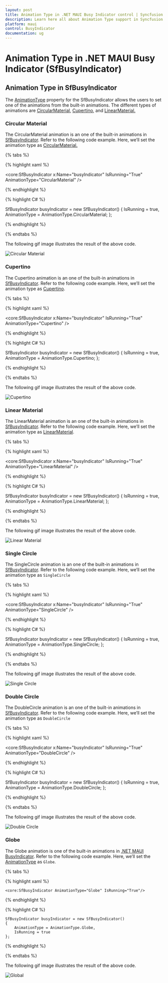 ```yaml
---
layout: post
title: Animation Type in .NET MAUI Busy Indicator control | Syncfusion
description: Learn here all about Animation Type support in Syncfusion .NET MAUI Busy Indicator (SfBusyIndicator) control and more.
platform: maui
control: BusyIndicator
documentation: ug
---
```

# Animation Type in .NET MAUI Busy Indicator (SfBusyIndicator)

## Animation Type in SfBusyIndicator

The [AnimationType](https://help.syncfusion.com/cr/maui/Syncfusion.Maui.Core.SfBusyIndicator.html#Syncfusion_Maui_Core_SfBusyIndicator_AnimationType) property for the SfBusyIndicator allows the users to set one of the animations from the built-in animations. The different types of animations are [CircularMaterial](https://help.syncfusion.com/cr/maui/Syncfusion.Maui.Core.AnimationType.html#Syncfusion_Maui_Core_AnimationType_CircularMaterial), [Cupertino](https://help.syncfusion.com/cr/maui/Syncfusion.Maui.Core.AnimationType.html#Syncfusion_Maui_Core_AnimationType_Cupertino), and [LinearMaterial.](https://help.syncfusion.com/cr/maui/Syncfusion.Maui.Core.AnimationType.html#Syncfusion_Maui_Core_AnimationType_LinearMaterial)

### Circular Material 

The CircularMaterial animation is an one of the built-in animations in [SfBusyIndicator](https://help.syncfusion.com/cr/maui/Syncfusion.Maui.Core.SfBusyIndicator.html?tabs=tabid-1). Refer to the following code example. Here, we’ll set the animation type as [CircularMaterial.](https://help.syncfusion.com/cr/maui/Syncfusion.Maui.Core.AnimationType.html#Syncfusion_Maui_Core_AnimationType_CircularMaterial)

{% tabs %}

{% highlight xaml %}

<core:SfBusyIndicator x:Name="busyIndicator"
                      IsRunning="True"
                      AnimationType="CircularMaterial" />

{% endhighlight %}

{% highlight C# %}

SfBusyIndicator busyIndicator = new SfBusyIndicator()
{
    IsRunning = true,
    AnimationType = AnimationType.CircularMaterial;
};

{% endhighlight %}

{% endtabs %}

The following gif image illustrates the result of the above code.

![Circular Material](Images/AnimationType/CircularMaterial.gif)

### Cupertino

The Cupertino animation is an one of the built-in animations in [SfBusyIndicator](https://help.syncfusion.com/cr/maui/Syncfusion.Maui.Core.SfBusyIndicator.html?tabs=tabid-1). Refer to the following code example. Here, we’ll set the animation type as [Cupertino](https://help.syncfusion.com/cr/maui/Syncfusion.Maui.Core.AnimationType.html#Syncfusion_Maui_Core_AnimationType_Cupertino).

{% tabs %}

{% highlight xaml %}

<core:SfBusyIndicator x:Name="busyIndicator"
                      IsRunning="True"
                      AnimationType="Cupertino" />

{% endhighlight %}

{% highlight C# %}

SfBusyIndicator busyIndicator = new SfBusyIndicator()
{
    IsRunning = true,
    AnimationType = AnimationType.Cupertino;
};

{% endhighlight %}

{% endtabs %}

The following gif image illustrates the result of the above code.

![Cupertino](Images/AnimationType/Cupertino.gif)

### Linear Material

The LinearMaterial animation is an one of the built-in animations in [SfBusyIndicator](https://help.syncfusion.com/cr/maui/Syncfusion.Maui.Core.SfBusyIndicator.html?tabs=tabid-1). Refer to the following code example. Here, we’ll set the animation type as [LinearMaterial](https://help.syncfusion.com/cr/maui/Syncfusion.Maui.Core.AnimationType.html#Syncfusion_Maui_Core_AnimationType_LinearMaterial).

{% tabs %}

{% highlight xaml %}

<core:SfBusyIndicator x:Name="busyIndicator"
                      IsRunning="True"
                      AnimationType="LinearMaterial" />

{% endhighlight %}

{% highlight C# %}

SfBusyIndicator busyIndicator = new SfBusyIndicator()
{
    IsRunning = true,
    AnimationType = AnimationType.LinearMaterial;
};

{% endhighlight %}

{% endtabs %}

The following gif image illustrates the result of the above code.

![Linear Material](Images/AnimationType/LinearMaterial.gif)

### Single Circle

The SingleCircle animation is an one of the built-in animations in [SfBusyIndicator](https://help.syncfusion.com/cr/maui/Syncfusion.Maui.Core.SfBusyIndicator.html?tabs=tabid-1). Refer to the following code example. Here, we’ll set the animation type as `SingleCircle`

{% tabs %}

{% highlight xaml %}

<core:SfBusyIndicator x:Name="busyIndicator"
                      IsRunning="True"
                      AnimationType="SingleCircle" />

{% endhighlight %}

{% highlight C# %}

SfBusyIndicator busyIndicator = new SfBusyIndicator()
{
    IsRunning = true,
    AnimationType = AnimationType.SingleCircle;
};

{% endhighlight %}

{% endtabs %}

The following gif image illustrates the result of the above code.

![Single Circle](Images/AnimationType/SingleCircle.png)

### Double Circle

The DoubleCircle animation is an one of the built-in animations in [SfBusyIndicator](https://help.syncfusion.com/cr/maui/Syncfusion.Maui.Core.SfBusyIndicator.html?tabs=tabid-1). Refer to the following code example. Here, we’ll set the animation type as `DoubleCircle`

{% tabs %}

{% highlight xaml %}

<core:SfBusyIndicator x:Name="busyIndicator"
                      IsRunning="True"
                      AnimationType="DoubleCircle" />

{% endhighlight %}

{% highlight C# %}

SfBusyIndicator busyIndicator = new SfBusyIndicator()
{
    IsRunning = true,
    AnimationType = AnimationType.DoubleCircle;
};

{% endhighlight %}

{% endtabs %}

The following gif image illustrates the result of the above code.

![Double Circle](Images/AnimationType/DoubleCircle.png)

### Globe

The Globe animation is one of the built-in animations in [.NET MAUI BusyIndicator](https://help.syncfusion.com/cr/maui/Syncfusion.Maui.Core.SfBusyIndicator.html?tabs=tabid-1). Refer to the following code example. Here, we’ll set the [AnimationType](https://help.syncfusion.com/cr/maui/Syncfusion.Maui.Core.SfBusyIndicator.html#Syncfusion_Maui_Core_SfBusyIndicator_AnimationType) as `Globe`.

{% tabs %}

{% highlight xaml %}

    <core:SfBusyIndicator AnimationType="Globe" IsRunning="True"/>                        
                          
{% endhighlight %}

{% highlight C# %}

    SfBusyIndicator busyIndicator = new SfBusyIndicator()
    {
        AnimationType = AnimationType.Globe,
        IsRunning = true
    };

{% endhighlight %}

{% endtabs %}

The following gif image illustrates the result of the above code.

![Global](Images/AnimationType/Globe.gif)
